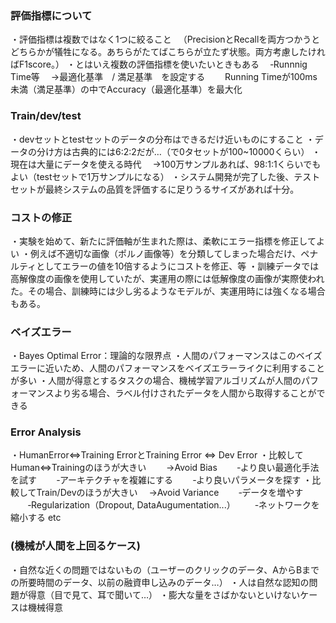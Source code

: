 ### 評価指標について

・評価指標は複数ではなく1つに絞ること
　（PrecisionとRecallを両方つかうとどちらかが犠牲になる。あちらがたてばこちらが立たず状態。両方考慮したければF1score。）
・とはいえ複数の評価指標を使いたいときもある
　‐Runnnig Time等
　→最適化基準　/ 満足基準　を設定する
　　Running Timeが100ms未満（満足基準）の中でAccuracy（最適化基準）を最大化

### Train/dev/test
・devセットとtestセットのデータの分布はできるだけ近いものにすること
・データの分け方は古典的には6:2:2だが…（で0タセットが100~10000くらい）
・現在は大量にデータを使える時代
　→100万サンプルあれば、98:1:1くらいでもよい（testセットで1万サンプルになる）
・システム開発が完了した後、テストセットが最終システムの品質を評価するに足りうるサイズがあれば十分。

### コストの修正
・実験を始めて、新たに評価軸が生まれた際は、柔軟にエラー指標を修正してよい
・例えば不適切な画像（ポルノ画像等）を分類してしまった場合だけ、ペナルティとしてエラーの値を10倍するようにコストを修正、等
・訓練データでは高解像度の画像を使用していたが、実運用の際には低解像度の画像が実際使われた。その場合、訓練時には少し劣るようなモデルが、実運用時には強くなる場合もある。

### ベイズエラー
・Bayes Optimal Error：理論的な限界点
・人間のパフォーマンスはこのベイズエラーに近いため、人間のパフォーマンスをベイズエラーライクに利用することが多い
・人間が得意とするタスクの場合、機械学習アルゴリズムが人間のパフォーマンスより劣る場合、ラベル付けされたデータを人間から取得することができる

### Error Analysis
・HumanError⇔Training ErrorとTraining Error ⇔ Dev Error
・比較してHuman⇔Trainingのほうが大きい　
　→Avoid Bias
　　‐より良い最適化手法を試す
　　‐アーキテクチャを複雑にする
　　‐より良いパラメータを探す
・比較してTrain/Devのほうが大きい
　→Avoid Variance
　　‐データを増やす
　　‐Regularization（Dropout, DataAugumentation...）
　　‐ネットワークを縮小する etc

### (機械が人間を上回るケース)
・自然な近くの問題ではないもの（ユーザーのクリックのデータ、AからBまでの所要時間のデータ、以前の融資申し込みのデータ…）
・人は自然な認知の問題が得意（目で見て、耳で聞いて…）
・膨大な量をさばかないといけないケースは機械得意 